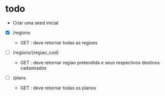 
# todo

* Criar uma seed inicial

- [x] /regions
  - GET : deve retornar todas as regioes 

- [ ] /regions/{regiao_cod}
  - GET : deve retornar regiao pretendida e seus respectivos destinos cadastrados
  
- [ ] /plans
  -  GET : deve retornar todas os planos  


